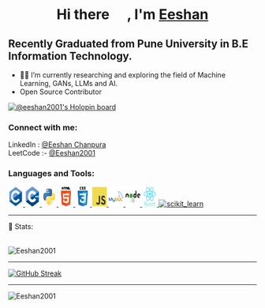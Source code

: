 
## <h1 align="center">Hi there <img src="https://github.com/TheDudeThatCode/TheDudeThatCode/blob/master/Assets/Hi.gif" height = "15" width="29">, I'm [Eeshan](https://github.com/Eeshan2001) </h1>
<h2 align="left">Recently Graduated from Pune University in  B.E Information Technology.</h2>

<!-- To show profile views -->
<!-- <p align="left"> <img src="https://komarev.com/ghpvc/?username=Mayur1011&label=Profile%20views&color=0e75b6&style=flat" alt="Mayur1011" /> </p> -->

- 👨‍💻 I’m currently researching and exploring the field of Machine Learning, GANs, LLMs and AI.
- Open Source Contributor 

[![@eeshan2001's Holopin board](https://holopin.me/eeshan2001)](https://holopin.io/@eeshan2001)

### Connect with me:

LinkedIn : [@Eeshan Chanpura](https://www.linkedin.com/in/eeshan-chanpura-2a9bbb1b5/) <br/>
LeetCode :- [@Eeshan2001](https://leetcode.com/Eeshan2001/) <br/>

<h3 align="left">Languages and Tools:</h3>
<p align="left"> <a href="https://www.cprogramming.com/" target="_blank"> <img src="https://raw.githubusercontent.com/devicons/devicon/master/icons/c/c-original.svg" alt="c" width="30" height="40"/> </a> 
<a href="https://www.w3schools.com/cpp/" target="_blank"> <img src="https://raw.githubusercontent.com/devicons/devicon/master/icons/cplusplus/cplusplus-original.svg" alt="cplusplus" width="30" height="40"/> </a> 
<a href="https://www.python.org" target="_blank"> <img src="https://raw.githubusercontent.com/devicons/devicon/master/icons/python/python-original.svg" alt="python" width="30" height="40"/> </a>
<a href="https://www.w3.org/html/" target="_blank"> <img src="https://raw.githubusercontent.com/devicons/devicon/master/icons/html5/html5-original-wordmark.svg" alt="html5" width="30" height="40"/> </a>  
<a href="https://www.w3schools.com/css/" target="_blank"> <img src="https://raw.githubusercontent.com/devicons/devicon/master/icons/css3/css3-original-wordmark.svg" alt="css3" width="30" height="40"/> </a> 
<a href="https://developer.mozilla.org/en-US/docs/Web/JavaScript" target="_blank"> <img src="https://raw.githubusercontent.com/devicons/devicon/master/icons/javascript/javascript-original.svg" alt="javascript" width="30" height="40"/> </a> 
<a href="https://www.mysql.com/" target="_blank"> <img src="https://raw.githubusercontent.com/devicons/devicon/master/icons/mysql/mysql-original-wordmark.svg" alt="mysql" width="30" height="40"/> </a> 
<a href="https://nodejs.org" target="_blank"> <img src="https://raw.githubusercontent.com/devicons/devicon/master/icons/nodejs/nodejs-original-wordmark.svg" alt="nodejs" width="30" height="40"/> </a> 
<a href="https://reactjs.org/" target="_blank"> <img src="https://raw.githubusercontent.com/devicons/devicon/master/icons/react/react-original-wordmark.svg" alt="react" width="30" height="40"/> </a> 
<a href="https://scikit-learn.org/" target="_blank"> <img src="https://upload.wikimedia.org/wikipedia/commons/0/05/Scikit_learn_logo_small.svg" alt="scikit_learn" width="30" height="40"/> </a> </p>

---

<!-- STATISTICS ABOUT PROFILE -->

 📶 Stats:<br><br>
 
 
<p><img align="center" src="https://github-readme-stats.vercel.app/api/top-langs?username=Eeshan2001&show_icons=true&locale=en&layout=compact&title_color=ffffff&icon_color=bb2acf&text_color=daf7dc&bg_color=151515" alt="Eeshan2001" /></p>
 


 
 <hr>
 
<!--  CONTRIBUTION AND STREAK BLOCK -->
 [![GitHub Streak](https://github-readme-streak-stats.herokuapp.com/?user=Eeshan2001&currStreakNum=2FD3EB&fire=pink&sideLabels=F00&theme=nightowl)](https://git.io/streak-stats)       
         

---
<p><img src="https://github-readme-stats.vercel.app/api?username=Eeshan2001&&show_icons=true&title_color=ffffff&icon_color=bb2acf&text_color=daf7dc&bg_color=151515" alt="Eeshan2001"/></p>



<!-- <p> <img src="https://activity-graph.herokuapp.com/graph?username=Eeshan2001&theme=xcode" /></p> -->
<!-- [![Eeshan's GitHub Activity Graph](https://activity-graph.herokuapp.com/graph?username=Eeshan2001&theme=xcode)](https://git.io/Eeshan2001) -->


